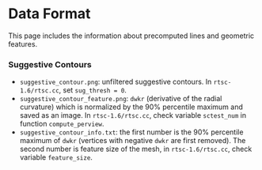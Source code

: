 # Data Format

This page includes the information about precomputed lines and geometric features.

### Suggestive Contours
- `suggestive_contour.png`: unfiltered suggestive contours. In `rtsc-1.6/rtsc.cc`, set `sug_thresh = 0`.
- `suggestive_contour_feature.png`: `dwkr` (derivative of the radial curvature) which is normalized by the 90% percentile maximum and saved as an image. In `rtsc-1.6/rtsc.cc`, check variable `sctest_num` in function `compute_perview`.
- `suggestive_contour_info.txt`: the first number is the 90% percentile maximum of `dwkr` (vertices with negative `dwkr` are first removed). The second number is feature size of the mesh, in `rtsc-1.6/rtsc.cc`, check variable `feature_size`.